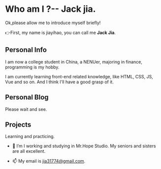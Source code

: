 # Who am I ?-- Jack jia.

Ok,please allow me to introduce myself briefly!

:point_right:First, my name is jiayihao, you can call me **Jack Jia**.

## Personal Info

I am now a college student in China, a NENUer, majoring in finance, programming is my hobby.

I am currently learning front-end related knowledge, like HTML, CSS, JS, Vue and so on. And I think I'll have a good grasp of it.

## Personal Blog

Please wait and see.

## Projects

Learning and practicing.



- 💞️ I’m I working and studying in Mr.Hope Studio. My seniors and sisters are all excellent.

- 📫 My email is jia31774@gmail.com.

<!---
jia-123/jia-123 is a ✨ special ✨ repository because its `README.md` (this file) appears on your GitHub profile.
You can click the Preview link to take a look at your changes.
--->
